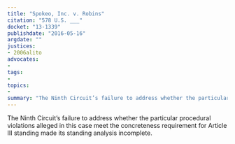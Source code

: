 ```yaml
---
title: "Spokeo, Inc. v. Robins"
citation: "578 U.S. ___"
docket: "13-1339"
publishdate: "2016-05-16"
argdate: ""
justices:
- 2006alito
advocates:
- 
tags:
- 
topics:
- 
summary: "The Ninth Circuit’s failure to address whether the particular procedural violations alleged in this case meet the concreteness requirement for Article III standing made its standing analysis incomplete."
---
```

The Ninth Circuit’s failure to address whether the particular procedural violations alleged in this case meet the concreteness requirement for Article III standing made its standing analysis incomplete.

